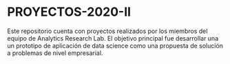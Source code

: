 # PROYECTOS-2020-II
Este repositorio cuenta con proyectos realizados por los miembros del equipo de Analytics Research Lab. El objetivo principal fue desarrollar una un prototipo de aplicación de data science como una propuesta de solución a problemas de nivel empresarial.
